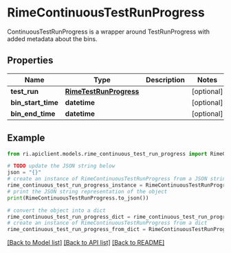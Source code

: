 # RimeContinuousTestRunProgress

ContinuousTestRunProgress is a wrapper around TestRunProgress with added metadata about the bins.

## Properties

Name | Type | Description | Notes
------------ | ------------- | ------------- | -------------
**test_run** | [**RimeTestRunProgress**](RimeTestRunProgress.md) |  | [optional] 
**bin_start_time** | **datetime** |  | [optional] 
**bin_end_time** | **datetime** |  | [optional] 

## Example

```python
from ri.apiclient.models.rime_continuous_test_run_progress import RimeContinuousTestRunProgress

# TODO update the JSON string below
json = "{}"
# create an instance of RimeContinuousTestRunProgress from a JSON string
rime_continuous_test_run_progress_instance = RimeContinuousTestRunProgress.from_json(json)
# print the JSON string representation of the object
print(RimeContinuousTestRunProgress.to_json())

# convert the object into a dict
rime_continuous_test_run_progress_dict = rime_continuous_test_run_progress_instance.to_dict()
# create an instance of RimeContinuousTestRunProgress from a dict
rime_continuous_test_run_progress_from_dict = RimeContinuousTestRunProgress.from_dict(rime_continuous_test_run_progress_dict)
```
[[Back to Model list]](../README.md#documentation-for-models) [[Back to API list]](../README.md#documentation-for-api-endpoints) [[Back to README]](../README.md)

